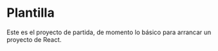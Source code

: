 # Plantilla

Este es el proyecto de partida, de momento lo básico para arrancar un proyecto de React.
